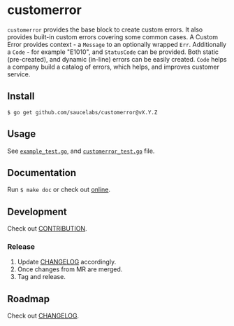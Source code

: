# customerror

`customerror` provides the base block to create custom errors. It also provides built-in custom errors covering some common cases. A Custom Error provides context - a `Message` to an optionally wrapped `Err`. Additionally a `Code` - for example "E1010", and `StatusCode` can be provided. Both static (pre-created), and dynamic (in-line) errors can be easily created. `Code` helps a company build a catalog of errors, which helps, and improves customer service.

## Install

`$ go get github.com/saucelabs/customerror@vX.Y.Z`

## Usage

See [`example_test.go`](example_test.go), and [`customerror_test.go`](customerror_test.go) file.

## Documentation

Run `$ make doc` or check out [online](https://pkg.go.dev/github.com/saucelabs/customerror).

## Development

Check out [CONTRIBUTION](CONTRIBUTION.md).

### Release

1. Update [CHANGELOG](CHANGELOG.md) accordingly.
2. Once changes from MR are merged.
3. Tag and release.

## Roadmap

Check out [CHANGELOG](CHANGELOG.md).

